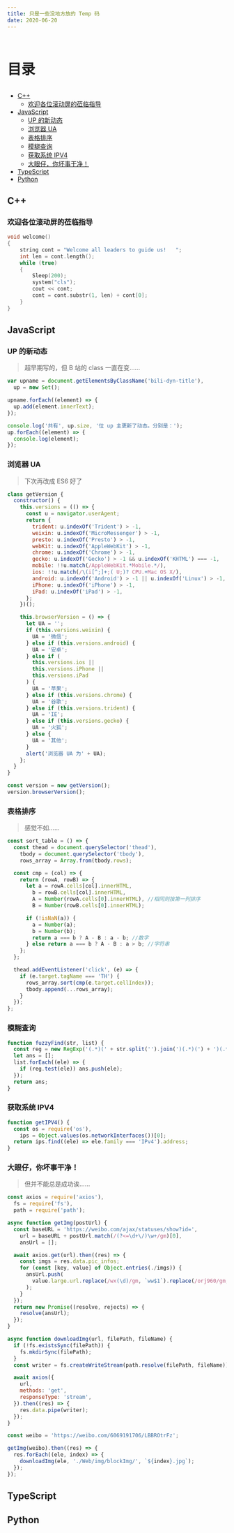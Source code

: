 ```yaml
---
title: 只是一些没地方放的 Temp 码
date: 2020-06-20
---
```


<br><p style="font-size: 32px; font-weight: bold;">目录</p>
 
<!-- @import "[TOC]" {cmd="toc" depthFrom=2 depthTo=5 orderedList=false} -->
 
<!-- code_chunk_output -->

- [C++](#c)
  - [欢迎各位滚动屏的莅临指导](#欢迎各位滚动屏的莅临指导)
- [JavaScript](#javascript)
  - [UP 的新动态](#up-的新动态)
  - [浏览器 UA](#浏览器-ua)
  - [表格排序](#表格排序)
  - [模糊查询](#模糊查询)
  - [获取系统 IPV4](#获取系统-ipv4)
  - [大眼仔，你坏事干净！](#大眼仔你坏事干净)
- [TypeScript](#typescript)
- [Python](#python)

<!-- /code_chunk_output -->

## C++

### 欢迎各位滚动屏的莅临指导

```cpp {.line-numbers}
void welcome()
{
    string cont = "Welcome all leaders to guide us!   ";
    int len = cont.length();
    while (true)
    {
        Sleep(200);
        system("cls");
        cout << cont;
        cont = cont.substr(1, len) + cont[0];
    }
}
```

## JavaScript

### UP 的新动态

> 超早期写的，但 B 站的 class 一直在变......

```js {.line-numbers}
var upname = document.getElementsByClassName('bili-dyn-title'),
  up = new Set();

upname.forEach((element) => {
  up.add(element.innerText);
});

console.log('共有', up.size, '位 up 主更新了动态。分别是：');
up.forEach((element) => {
  console.log(element);
});
```

### 浏览器 UA

> 下次再改成 ES6 好了

```js {.line-numbers}
class getVersion {
  constructor() {
    this.versions = (() => {
      const u = navigator.userAgent;
      return {
        trident: u.indexOf('Trident') > -1,
        weixin: u.indexOf('MicroMessenger') > -1,
        presto: u.indexOf('Presto') > -1,
        webKit: u.indexOf('AppleWebKit') > -1,
        chrome: u.indexOf('Chrome') > -1,
        gecko: u.indexOf('Gecko') > -1 && u.indexOf('KHTML') === -1,
        mobile: !!u.match(/AppleWebKit.*Mobile.*/),
        ios: !!u.match(/\(i[^;]+;( U;)? CPU.+Mac OS X/),
        android: u.indexOf('Android') > -1 || u.indexOf('Linux') > -1,
        iPhone: u.indexOf('iPhone') > -1,
        iPad: u.indexOf('iPad') > -1,
      };
    })();

    this.browserVersion = () => {
      let UA = '';
      if (this.versions.weixin) {
        UA = '微信';
      } else if (this.versions.android) {
        UA = '安卓';
      } else if (
        this.versions.ios ||
        this.versions.iPhone ||
        this.versions.iPad
      ) {
        UA = '苹果';
      } else if (this.versions.chrome) {
        UA = '谷歌';
      } else if (this.versions.trident) {
        UA = 'IE';
      } else if (this.versions.gecko) {
        UA = '火狐';
      } else {
        UA = '其他';
      }
      alert('浏览器 UA 为' + UA);
    };
  }
}

const version = new getVersion();
version.browserVersion();
```

### 表格排序

> 感觉不如......

```js {.line-numbers}
const sort_table = () => {
  const thead = document.querySelector('thead'),
    tbody = document.querySelector('tbody'),
    rows_array = Array.from(tbody.rows);

  const cmp = (col) => {
    return (rowA, rowB) => {
      let a = rowA.cells[col].innerHTML,
        b = rowB.cells[col].innerHTML,
        A = Number(rowA.cells[0].innerHTML), //相同则按第一列排序
        B = Number(rowB.cells[0].innerHTML);

      if (!isNaN(a)) {
        a = Number(a);
        b = Number(b);
        return a === b ? A - B : a - b; //数字
      } else return a === b ? A - B : a > b; //字符串
    };
  };

  thead.addEventListener('click', (e) => {
    if (e.target.tagName === 'TH') {
      rows_array.sort(cmp(e.target.cellIndex));
      tbody.append(...rows_array);
    }
  });
};
```

### 模糊查询

```js {.line-numbers}
function fuzzyFind(str, list) {
  const reg = new RegExp('(.*)(' + str.split('').join(')(.*)(') + ')(.*)');
  let ans = [];
  list.forEach((ele) => {
    if (reg.test(ele)) ans.push(ele);
  });
  return ans;
}
```

### 获取系统 IPV4

```js {.line-numbers}
function getIPV4() {
  const os = require('os'),
    ips = Object.values(os.networkInterfaces())[0];
  return ips.find((ele) => ele.family === 'IPv4').address;
}
```

### 大眼仔，你坏事干净！

> 但并不能总是成功诶......

```js {.line-numbers}
const axios = require('axios'),
  fs = require('fs'),
  path = require('path');

async function getImg(postUrl) {
  const baseURL = 'https://weibo.com/ajax/statuses/show?id=',
    url = baseURL + postUrl.match(/(?<=\d+\/)\w+/gm)[0],
    ansUrl = [];

  await axios.get(url).then((res) => {
    const imgs = res.data.pic_infos;
    for (const [key, value] of Object.entries(./imgs)) {
      ansUrl.push(
        value.large.url.replace(/wx(\d)/gm, `ww$1`).replace(/orj960/gm, `large`)
      );
    }
  });
  return new Promise((resolve, rejects) => {
    resolve(ansUrl);
  });
}

async function downloadImg(url, filePath, fileName) {
  if (!fs.existsSync(filePath)) {
    fs.mkdirSync(filePath);
  }
  const writer = fs.createWriteStream(path.resolve(filePath, fileName));

  await axios({
    url,
    methods: 'get',
    responseType: 'stream',
  }).then((res) => {
    res.data.pipe(writer);
  });
}

const weibo = 'https://weibo.com/6069191706/LBBROtrFz';

getImg(weibo).then((res) => {
  res.forEach((ele, index) => {
    downloadImg(ele, './Web/img/blockImg/', `${index}.jpg`);
  });
});
```

## TypeScript

## Python
